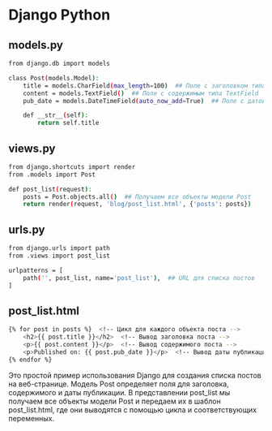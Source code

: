 #  Django Python

## models.py
```sh
from django.db import models

class Post(models.Model):
    title = models.CharField(max_length=100)  ## Поле с заголовком типа CharField
    content = models.TextField()  ## Поле с содержимым типа TextField
    pub_date = models.DateTimeField(auto_now_add=True)  ## Поле с датой публикации типа DateTimeField

    def __str__(self):
        return self.title

```
## views.py
```sh
from django.shortcuts import render
from .models import Post

def post_list(request):
    posts = Post.objects.all()  ## Получаем все объекты модели Post
    return render(request, 'blog/post_list.html', {'posts': posts})
```

## urls.py
```sh
from django.urls import path
from .views import post_list

urlpatterns = [
    path('', post_list, name='post_list'),  ## URL для списка постов
]
```

## post_list.html
```sh
{% for post in posts %}  <!-- Цикл для каждого объекта поста -->
    <h2>{{ post.title }}</h2>  <!-- Вывод заголовка поста -->
    <p>{{ post.content }}</p>  <!-- Вывод содержимого поста -->
    <p>Published on: {{ post.pub_date }}</p>  <!-- Вывод даты публикации поста -->
{% endfor %}
```
Это простой пример использования Django для создания списка постов на веб-странице. Модель Post определяет поля для заголовка, содержимого и даты публикации. В представлении post_list мы получаем все объекты модели Post и передаем их в шаблон post_list.html, где они выводятся с помощью цикла и соответствующих переменных.
